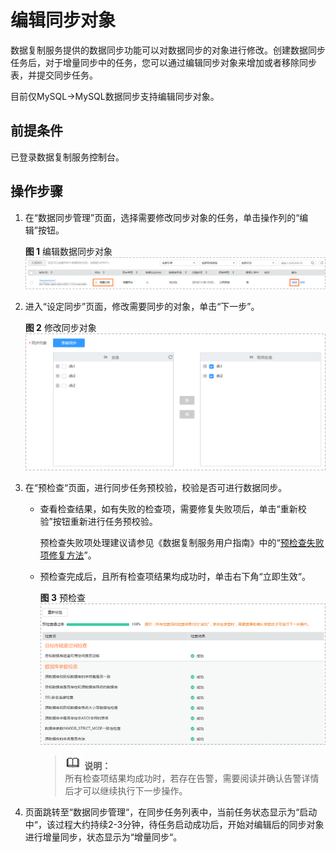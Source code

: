 # 编辑同步对象<a name="drs_10_0009"></a>

数据复制服务提供的数据同步功能可以对数据同步的对象进行修改。创建数据同步任务后，对于增量同步中的任务，您可以通过编辑同步对象来增加或者移除同步表，并提交同步任务。

目前仅MySQL-\>MySQL数据同步支持编辑同步对象。

## 前提条件<a name="section16256919193311"></a>

已登录数据复制服务控制台。

## 操作步骤<a name="section969515931316"></a>

1.  在“数据同步管理”页面，选择需要修改同步对象的任务，单击操作列的“编辑”按钮。

    **图 1**  编辑数据同步对象<a name="fig20676401087"></a>  
    ![](figures/编辑数据同步对象.png "编辑数据同步对象")

2.  进入“设定同步”页面，修改需要同步的对象，单击“下一步”。

    **图 2**  修改同步对象<a name="fig177141591110"></a>  
    ![](figures/修改同步对象.png "修改同步对象")

3.  在“预检查“页面，进行同步任务预校验，校验是否可进行数据同步。
    -   查看检查结果，如有失败的检查项，需要修复失败项后，单击“重新校验”按钮重新进行任务预校验。

        预检查失败项处理建议请参见《数据复制服务用户指南》中的“[预检查失败项修复方法](https://support.huaweicloud.com/usermanual-drs/drs_precheck.html)”。

    -   预检查完成后，且所有检查项结果均成功时，单击右下角“立即生效“。

        **图 3**  预检查<a name="zh-cn_topic_0141892586_fig177153417185"></a>  
        ![](figures/预检查.png "预检查")

        >![](public_sys-resources/icon-note.gif) **说明：**   
        >所有检查项结果均成功时，若存在告警，需要阅读并确认告警详情后才可以继续执行下一步操作。  


4.  页面跳转至“数据同步管理“，在同步任务列表中，当前任务状态显示为“启动中“，该过程大约持续2-3分钟，待任务启动成功后，开始对编辑后的同步对象进行增量同步，状态显示为“增量同步“。

